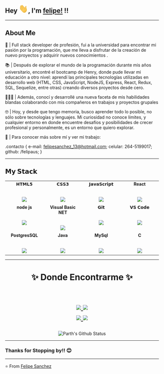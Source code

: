 ## Hey <img src="https://raw.githubusercontent.com/parth-27/parth-27/master/Hi.gif" width="30px">, I'm [felipe!](https://github.com/felipaus) !!

</h2>

<hr/>

## About Me

🎨 | Full stack developer de profesión, fui a la universidad para encontrar mi pasión por la programación, que me lleva a disfrutar de la creación de nuevo proyectos y adquirir nuevos conocimientos .

📚 | Después de explorar el mundo de la programación durante mis años universitario, encontré el bootcamp de Henry, donde pude llevar mi educación a otro nivel: aprendí las principales tecnologías utilizadas en desarrollo web (HTML, CSS, JavaScript, NodeJS, Express, React, Redux, SQL, Sequelize, entre otras) creando diversos proyectos desde cero.

👩🏻‍🏫 | Además, conocí y desarrollé una nueva faceta de mis habilidades blandas colaborando con mis compañeros en trabajos y proyectos grupales

🤓 | Hoy, y desde que tengo memoria, busco aprender todo lo posible, no sólo sobre tecnologías y lenguajes. Mi curiosidad no conoce límites, y cualquier entorno en donde encuentre desafíos y posibilidades de crecer profesional y personalmente, es un entorno que quiero explorar.

💬 | Para conocer más sobre mí y ver mi trabajo:

.contacto {
e-mail: felipesanchez_13@hotmail.com;
celular: 264-5199017;
github: /felipaus;
}


<hr/>

## 𝗠𝘆 𝗦𝘁𝗮𝗰𝗸

<table>
  <tbody>
    <tr valign="top">
      <td width="25%" align="center">
        <span>𝗛𝗧𝗠𝗟𝟱</span><br><br><br>
        <img height="64px" src="https://cdn.svgporn.com/logos/html-5.svg">
      </td>
      <td width="25%" align="center">
        <span>𝗖𝗦𝗦𝟯</span><br><br><br>
        <img height="64px" src="https://cdn.svgporn.com/logos/css-3.svg">
      </td>
      <td width="25%" align="center">
        <span>𝗝𝗮𝘃𝗮𝗦𝗰𝗿𝗶𝗽𝘁</span><br><br><br>
        <img height="64px" src="https://cdn.svgporn.com/logos/javascript.svg">
      </td>
      <td width="25%" align="center">
        <span><strong>React</strong>
        </span><br><br><br>
        <img height="64px" src="https://cdn4.iconfinder.com/data/icons/logos-3/600/React.js_logo-512.png">
      </td>
    </tr>
    <tr valign="top">
      <td width="25%" align="center">
        <span><strong>node js</strong>
        </span><br><br><br>
        <img height="64px" src="https://upload.wikimedia.org/wikipedia/commons/d/d9/Node.js_logo.svg">
      </td>
      <td width="25%" align="center">
        <span><strong>Visual Basic NET</strong>
        </span><br><br><br>
        <img height="64px" src="https://lenguajesdeprogramacion.net/wp-content/uploads/2018/08/visual-basic-lenguaje-de-programacion-logo.png">
      </td>
      <td width="25%" align="center">
        <span>𝗚𝗶𝘁</span><br><br><br>
        <img height="64px" src="https://cdn.svgporn.com/logos/git-icon.svg">
      </td>
      <td width="25%" align="center">
        <span>𝗩𝗦 𝗖𝗼𝗱𝗲</span><br><br><br>
        <img height="64px" src="https://cdn.svgporn.com/logos/visual-studio-code.svg">
      </td>
    </tr>
    <tr valign="top">
      <td width="25%" align="center">
        <span><strong>PostgresSQL</strong></span><br><br><br>
        <img height="64px" src="https://live.mrf.io/statics/i/ps/www.muylinux.com/wp-content/uploads/2017/10/postgresql.png?width=1200&enable=upscale">
      </td>
      <td width="25%" align="center">
        <span><strong>Java</strong></span><br><br><br>
        <img height="64px" src="https://okhosting.com/resources/uploads/2019/01/java.jpg">
      </td>
      <td width="25%" align="center">
        <span><strong>MySql</strong></span><br><br><br>
        <img height="64px" src="https://www.vectorlogo.zone/logos/mysql/mysql-ar21.svg">
      </td>
      <td width="25%" align="center">
        <span><strong>C</strong></span><br><br><br>
        <img height="64px" src="https://upload.wikimedia.org/wikipedia/commons/thumb/3/35/The_C_Programming_Language_logo.svg/564px-The_C_Programming_Language_logo.svg.png">
      </td>
    </tr>
  </tbody>
</table>
<hr>

<h1 align="center">
✨ Donde Encontrarme ✨
  
  <!-- https://img.shields.io/badge/Linkedin-Parth Patel-blue&?style=social&logo=linkedin -->

  <!-- https://img.shields.io/badge/Github-Parth%20Patel-black&?style=social&logo=Github -->

  <!-- https://img.shields.io/badge/Facebook-Parth%20Patel-darkblue&?style=social&logo=Facebook -->

  <!-- https://img.shields.io/badge/Instagram-parth.__.27-red&?style=social&logo=Instagram -->

  <!-- https://img.shields.io/badge/Twitter-Parth%20Patel-blue&?style=social&logo=Twitter -->

<p align="center">
  <br/>
  <a href="https://www.linkedin.com/in/felipesanchezfullstack/">
    <img src="https://img.shields.io/badge/LinkedIn-%230077B5.svg?&style=flat-square&logo=linkedin&logoColor=white">
  </a>
  
  <a href="https://github.com/felipaus">
    <img src="https://img.shields.io/badge/Github-%230A0A0A.svg?&style=flat-square&logo=Github&logoColor=white">  
  </a>


  <br/>
  <a href="https://www.facebook.com/felipe231/">
    <img src="https://img.shields.io/badge/Facebook-%231877F2.svg?&style=flat-square&logo=facebook&logoColor=white">  
  </a>
 
  <a href="https://www.instagram.com/felipesanchez_13/">
    <img src="https://img.shields.io/badge/Instagram-%23E4405F.svg?&style=flat-square&logo=instagram&logoColor=white">
  </a>

  
</p>
</h1>

<div align = "center">

![Parth's Github Status](https://github-readme-stats.vercel.app/api?username=felipaus&show_icons=true&title_color=3793c4&icon_color=ffbb00&text_color=ffffff&bg_color=000000)

<hr>

</div>

<h3>Thanks for Stopping by!! 😊</h3>


---
⭐️ From [Felipe Sanchez](https://github.com/felipaus) 
